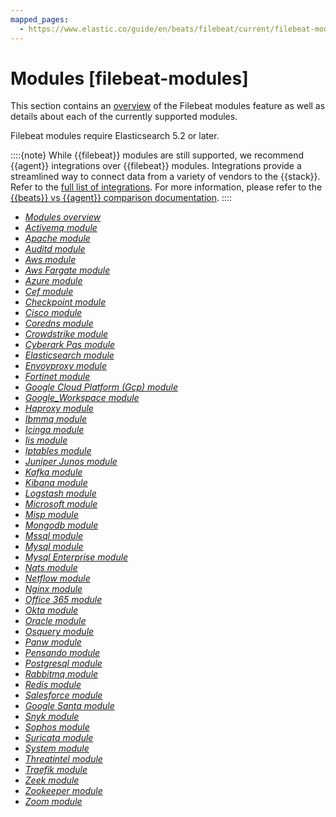 ```yaml
---
mapped_pages:
  - https://www.elastic.co/guide/en/beats/filebeat/current/filebeat-modules.html
---
```


<!-- This file is generated! See scripts/docs_collector.py -->

# Modules [filebeat-modules]

This section contains an [overview](/reference/filebeat/filebeat-modules-overview.md) of the Filebeat modules feature as well as details about each of the currently supported modules.

Filebeat modules require Elasticsearch 5.2 or later.

::::{note}
While {{filebeat}} modules are still supported, we recommend {{agent}} integrations over {{filebeat}} modules. Integrations provide a streamlined way to connect data from a variety of vendors to the {{stack}}. Refer to the [full list of integrations](https://www.elastic.co/integrations/data-integrations). For more information, please refer to the [{{beats}} vs {{agent}} comparison documentation](docs-content://reference/fleet/index.md).
::::


* [*Modules overview*](/reference/filebeat/filebeat-modules-overview.md)
* [*Activemq module*](/reference/filebeat/filebeat-module-activemq.md)
* [*Apache module*](/reference/filebeat/filebeat-module-apache.md)
* [*Auditd module*](/reference/filebeat/filebeat-module-auditd.md)
* [*Aws module*](/reference/filebeat/filebeat-module-aws.md)
* [*Aws Fargate module*](/reference/filebeat/filebeat-module-awsfargate.md)
* [*Azure module*](/reference/filebeat/filebeat-module-azure.md)
* [*Cef module*](/reference/filebeat/filebeat-module-cef.md)
* [*Checkpoint module*](/reference/filebeat/filebeat-module-checkpoint.md)
* [*Cisco module*](/reference/filebeat/filebeat-module-cisco.md)
* [*Coredns module*](/reference/filebeat/filebeat-module-coredns.md)
* [*Crowdstrike module*](/reference/filebeat/filebeat-module-crowdstrike.md)
* [*Cyberark Pas module*](/reference/filebeat/filebeat-module-cyberarkpas.md)
* [*Elasticsearch module*](/reference/filebeat/filebeat-module-elasticsearch.md)
* [*Envoyproxy module*](/reference/filebeat/filebeat-module-envoyproxy.md)
* [*Fortinet module*](/reference/filebeat/filebeat-module-fortinet.md)
* [*Google Cloud Platform (Gcp) module*](/reference/filebeat/filebeat-module-gcp.md)
* [*Google_Workspace module*](/reference/filebeat/filebeat-module-google_workspace.md)
* [*Haproxy module*](/reference/filebeat/filebeat-module-haproxy.md)
* [*Ibmmq module*](/reference/filebeat/filebeat-module-ibmmq.md)
* [*Icinga module*](/reference/filebeat/filebeat-module-icinga.md)
* [*Iis module*](/reference/filebeat/filebeat-module-iis.md)
* [*Iptables module*](/reference/filebeat/filebeat-module-iptables.md)
* [*Juniper Junos module*](/reference/filebeat/filebeat-module-juniper.md)
* [*Kafka module*](/reference/filebeat/filebeat-module-kafka.md)
* [*Kibana module*](/reference/filebeat/filebeat-module-kibana.md)
* [*Logstash module*](/reference/filebeat/filebeat-module-logstash.md)
* [*Microsoft module*](/reference/filebeat/filebeat-module-microsoft.md)
* [*Misp module*](/reference/filebeat/filebeat-module-misp.md)
* [*Mongodb module*](/reference/filebeat/filebeat-module-mongodb.md)
* [*Mssql module*](/reference/filebeat/filebeat-module-mssql.md)
* [*Mysql module*](/reference/filebeat/filebeat-module-mysql.md)
* [*Mysql Enterprise module*](/reference/filebeat/filebeat-module-mysqlenterprise.md)
* [*Nats module*](/reference/filebeat/filebeat-module-nats.md)
* [*Netflow module*](/reference/filebeat/filebeat-module-netflow.md)
* [*Nginx module*](/reference/filebeat/filebeat-module-nginx.md)
* [*Office 365 module*](/reference/filebeat/filebeat-module-o365.md)
* [*Okta module*](/reference/filebeat/filebeat-module-okta.md)
* [*Oracle module*](/reference/filebeat/filebeat-module-oracle.md)
* [*Osquery module*](/reference/filebeat/filebeat-module-osquery.md)
* [*Panw module*](/reference/filebeat/filebeat-module-panw.md)
* [*Pensando module*](/reference/filebeat/filebeat-module-pensando.md)
* [*Postgresql module*](/reference/filebeat/filebeat-module-postgresql.md)
* [*Rabbitmq module*](/reference/filebeat/filebeat-module-rabbitmq.md)
* [*Redis module*](/reference/filebeat/filebeat-module-redis.md)
* [*Salesforce module*](/reference/filebeat/filebeat-module-salesforce.md)
* [*Google Santa module*](/reference/filebeat/filebeat-module-santa.md)
* [*Snyk module*](/reference/filebeat/filebeat-module-snyk.md)
* [*Sophos module*](/reference/filebeat/filebeat-module-sophos.md)
* [*Suricata module*](/reference/filebeat/filebeat-module-suricata.md)
* [*System module*](/reference/filebeat/filebeat-module-system.md)
* [*Threatintel module*](/reference/filebeat/filebeat-module-threatintel.md)
* [*Traefik module*](/reference/filebeat/filebeat-module-traefik.md)
* [*Zeek module*](/reference/filebeat/filebeat-module-zeek.md)
* [*Zookeeper module*](/reference/filebeat/filebeat-module-zookeeper.md)
* [*Zoom module*](/reference/filebeat/filebeat-module-zoom.md)


